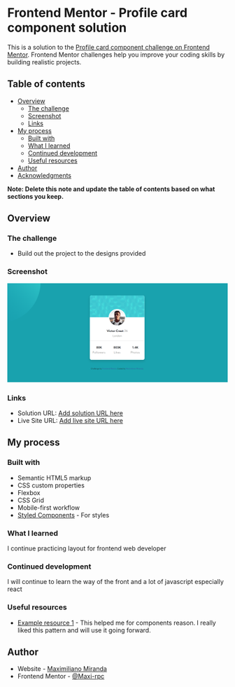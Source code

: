 # Frontend Mentor - Profile card component solution

This is a solution to the [Profile card component challenge on Frontend Mentor](https://www.frontendmentor.io/challenges/profile-card-component-cfArpWshJ). Frontend Mentor challenges help you improve your coding skills by building realistic projects.

## Table of contents

- [Overview](#overview)
  - [The challenge](#the-challenge)
  - [Screenshot](#screenshot)
  - [Links](#links)
- [My process](#my-process)
  - [Built with](#built-with)
  - [What I learned](#what-i-learned)
  - [Continued development](#continued-development)
  - [Useful resources](#useful-resources)
- [Author](#author)
- [Acknowledgments](#acknowledgments)

**Note: Delete this note and update the table of contents based on what sections you keep.**

## Overview

### The challenge

- Build out the project to the designs provided

### Screenshot

![](./readme/desktop.png)

### Links

- Solution URL: [Add solution URL here](https://your-solution-url.com)
- Live Site URL: [Add live site URL here](https://your-live-site-url.com)

## My process

### Built with

- Semantic HTML5 markup
- CSS custom properties
- Flexbox
- CSS Grid
- Mobile-first workflow
- [Styled Components](https://getbootstrap.com/docs/4.6/getting-started/introduction/) - For styles

### What I learned

I continue practicing layout for frontend web developer

### Continued development

I will continue to learn the way of the front and a lot of javascript especially react

### Useful resources

- [Example resource 1](https://hackerthemes.com/bootstrap-cheatsheet/) - This helped me for components reason. I really liked this pattern and will use it going forward.

## Author

- Website - [Maximiliano Miranda](https://www.your-site.com)
- Frontend Mentor - [@Maxi-rpc](https://www.frontendmentor.io/profile/Maxi-rpc)
